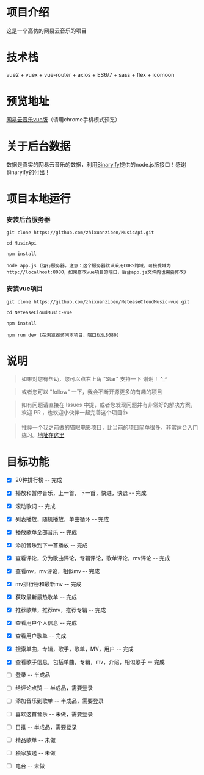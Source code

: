 # 项目介绍

这是一个高仿的网易云音乐的项目

# 技术栈
vue2 + vuex + vue-router + axios + ES6/7 + sass + flex + icomoon

# 预览地址
[网易云音乐vue版](http://www.zhixuanvip.com)（请用chrome手机模式预览）

# 关于后台数据
数据是真实的网易云音乐的数据，利用[Binaryify](https://github.com/Binaryify/NeteaseCloudMusicApi)提供的node.js版接口！感谢Binaryify的付出！

# 项目本地运行

### 安装后台服务器
```
git clone https://github.com/zhixuanziben/MusicApi.git  

cd MusicApi

npm install

node app.js (运行服务器，注意：这个服务器默认采用CORS跨域，可接受域为http://localhost:8080，如果修改vue项目的端口，后台app.js文件内也需要修改)
```

### 安装vue项目
```
git clone https://github.com/zhixuanziben/NeteaseCloudMusic-vue.git  

cd NeteaseCloudMusic-vue

npm install

npm run dev (在浏览器访问本项目，端口默认8080)
```

# 说明
>  如果对您有帮助，您可以点右上角 "Star" 支持一下 谢谢！ ^_^

>  或者您可以 "follow" 一下，我会不断开源更多的有趣的项目

> 如有问题请直接在 Issues 中提，或者您发现问题并有非常好的解决方案，欢迎 PR ，也欢迎小伙伴一起完善这个项目👍

> 推荐一个我之前做的猫眼电影项目，比当前的项目简单很多，非常适合入门练习。[地址在这里](https://github.com/zhixuanziben/gouyan-movie-vue)

# 目标功能
- [x] 20种排行榜 -- 完成
- [x] 播放和暂停音乐，上一首，下一首，快进，快退 -- 完成
- [x] 滚动歌词 -- 完成
- [x] 列表播放，随机播放，单曲循环 -- 完成
- [x] 播放歌单全部音乐 -- 完成
- [x] 添加音乐到下一首播放 -- 完成
- [x] 查看评论，分为歌曲评论，专辑评论，歌单评论，mv评论 -- 完成
- [x] 查看mv，mv评论，相似mv -- 完成
- [x] mv排行榜和最新mv -- 完成
- [x] 获取最新最热歌单 -- 完成
- [x] 推荐歌单，推荐mv，推荐专辑 -- 完成
- [x] 查看用户个人信息 -- 完成
- [x] 查看用户歌单 -- 完成
- [x] 搜索单曲，专辑，歌手，歌单，MV，用户 -- 完成
- [x] 查看歌手信息，包括单曲，专辑，mv，介绍，相似歌手 -- 完成
- [ ] 登录 -- 半成品
- [ ] 给评论点赞 -- 半成品，需要登录
- [ ] 添加音乐到歌单 -- 半成品，需要登录
- [ ] 喜欢这首音乐 -- 未做，需要登录
- [ ] 日推 -- 半成品，需要登录
- [ ] 精品歌单 -- 未做
- [ ] 独家放送 -- 未做
- [ ] 电台 -- 未做


